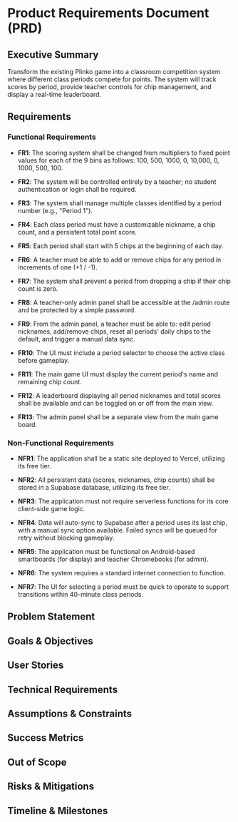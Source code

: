 # Product Requirements Document (PRD)

## Executive Summary
Transform the existing Plinko game into a classroom competition system where different class periods compete for points. The system will track scores by period, provide teacher controls for chip management, and display a real-time leaderboard.

## Requirements

### Functional Requirements

- **FR1**: The scoring system shall be changed from multipliers to fixed point values for each of the 9 bins as follows: 100, 500, 1000, 0, 10,000, 0, 1000, 500, 100.

- **FR2**: The system will be controlled entirely by a teacher; no student authentication or login shall be required.

- **FR3**: The system shall manage multiple classes identified by a period number (e.g., "Period 1").

- **FR4**: Each class period must have a customizable nickname, a chip count, and a persistent total point score.

- **FR5**: Each period shall start with 5 chips at the beginning of each day.

- **FR6**: A teacher must be able to add or remove chips for any period in increments of one (+1 / -1).

- **FR7**: The system shall prevent a period from dropping a chip if their chip count is zero.

- **FR8**: A teacher-only admin panel shall be accessible at the /admin route and be protected by a simple password.

- **FR9**: From the admin panel, a teacher must be able to: edit period nicknames, add/remove chips, reset all periods' daily chips to the default, and trigger a manual data sync.

- **FR10**: The UI must include a period selector to choose the active class before gameplay.

- **FR11**: The main game UI must display the current period's name and remaining chip count.

- **FR12**: A leaderboard displaying all period nicknames and total scores shall be available and can be toggled on or off from the main view.

- **FR13**: The admin panel shall be a separate view from the main game board.

### Non-Functional Requirements

- **NFR1**: The application shall be a static site deployed to Vercel, utilizing its free tier.

- **NFR2**: All persistent data (scores, nicknames, chip counts) shall be stored in a Supabase database, utilizing its free tier.

- **NFR3**: The application must not require serverless functions for its core client-side game logic.

- **NFR4**: Data will auto-sync to Supabase after a period uses its last chip, with a manual sync option available. Failed syncs will be queued for retry without blocking gameplay.

- **NFR5**: The application must be functional on Android-based smartboards (for display) and teacher Chromebooks (for admin).

- **NFR6**: The system requires a standard internet connection to function.

- **NFR7**: The UI for selecting a period must be quick to operate to support transitions within 40-minute class periods.

## Problem Statement
<!-- To be generated by PRD creation process -->

## Goals & Objectives
<!-- To be generated by PRD creation process -->

## User Stories
<!-- To be generated by PRD creation process -->

## Technical Requirements
<!-- To be generated by PRD creation process -->

## Assumptions & Constraints
<!-- To be generated by PRD creation process -->

## Success Metrics
<!-- To be generated by PRD creation process -->

## Out of Scope
<!-- To be generated by PRD creation process -->

## Risks & Mitigations
<!-- To be generated by PRD creation process -->

## Timeline & Milestones
<!-- To be generated by PRD creation process -->